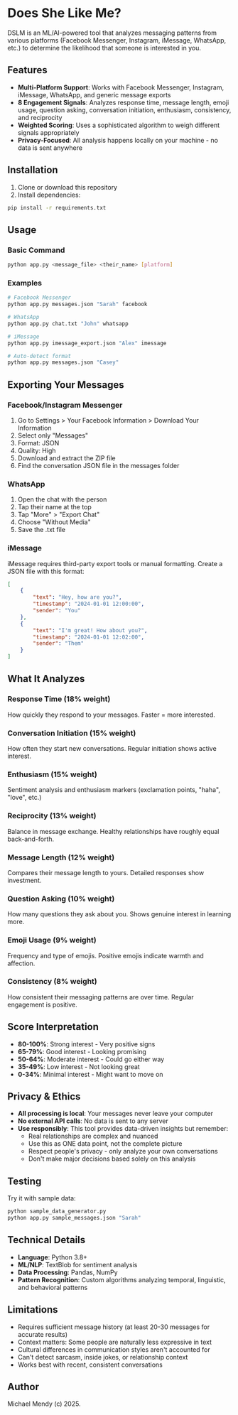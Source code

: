 # Does She Like Me?

DSLM is an ML/AI-powered tool that analyzes messaging patterns from various platforms (Facebook Messenger, Instagram, iMessage, WhatsApp, etc.) to determine the likelihood that someone is interested in you.

## Features

- **Multi-Platform Support**: Works with Facebook Messenger, Instagram, iMessage, WhatsApp, and generic message exports
- **8 Engagement Signals**: Analyzes response time, message length, emoji usage, question asking, conversation initiation, enthusiasm, consistency, and reciprocity
- **Weighted Scoring**: Uses a sophisticated algorithm to weigh different signals appropriately
- **Privacy-Focused**: All analysis happens locally on your machine - no data is sent anywhere

## Installation

1. Clone or download this repository
2. Install dependencies:

```bash
pip install -r requirements.txt
```

## Usage

### Basic Command

```bash
python app.py <message_file> <their_name> [platform]
```

### Examples

```bash
# Facebook Messenger
python app.py messages.json "Sarah" facebook

# WhatsApp
python app.py chat.txt "John" whatsapp

# iMessage
python app.py imessage_export.json "Alex" imessage

# Auto-detect format
python app.py messages.json "Casey"
```

## Exporting Your Messages

### Facebook/Instagram Messenger

1. Go to Settings > Your Facebook Information > Download Your Information
2. Select only "Messages"
3. Format: JSON
4. Quality: High
5. Download and extract the ZIP file
6. Find the conversation JSON file in the messages folder

### WhatsApp

1. Open the chat with the person
2. Tap their name at the top
3. Tap "More" > "Export Chat"
4. Choose "Without Media"
5. Save the .txt file

### iMessage

iMessage requires third-party export tools or manual formatting. Create a JSON file with this format:

```json
[
    {
        "text": "Hey, how are you?",
        "timestamp": "2024-01-01 12:00:00",
        "sender": "You"
    },
    {
        "text": "I'm great! How about you?",
        "timestamp": "2024-01-01 12:02:00",
        "sender": "Them"
    }
]
```

## What It Analyzes

### Response Time (18% weight)
How quickly they respond to your messages. Faster = more interested.

### Conversation Initiation (15% weight)
How often they start new conversations. Regular initiation shows active interest.

### Enthusiasm (15% weight)
Sentiment analysis and enthusiasm markers (exclamation points, "haha", "love", etc.)

### Reciprocity (13% weight)
Balance in message exchange. Healthy relationships have roughly equal back-and-forth.

### Message Length (12% weight)
Compares their message length to yours. Detailed responses show investment.

### Question Asking (10% weight)
How many questions they ask about you. Shows genuine interest in learning more.

### Emoji Usage (9% weight)
Frequency and type of emojis. Positive emojis indicate warmth and affection.

### Consistency (8% weight)
How consistent their messaging patterns are over time. Regular engagement is positive.

## Score Interpretation

- **80-100%**: Strong interest - Very positive signs
- **65-79%**: Good interest - Looking promising
- **50-64%**: Moderate interest - Could go either way
- **35-49%**: Low interest - Not looking great
- **0-34%**: Minimal interest - Might want to move on

## Privacy & Ethics

- **All processing is local**: Your messages never leave your computer
- **No external API calls**: No data is sent to any server
- **Use responsibly**: This tool provides data-driven insights but remember:
  - Real relationships are complex and nuanced
  - Use this as ONE data point, not the complete picture
  - Respect people's privacy - only analyze your own conversations
  - Don't make major decisions based solely on this analysis

## Testing

Try it with sample data:

```bash
python sample_data_generator.py
python app.py sample_messages.json "Sarah"
```

## Technical Details

- **Language**: Python 3.8+
- **ML/NLP**: TextBlob for sentiment analysis
- **Data Processing**: Pandas, NumPy
- **Pattern Recognition**: Custom algorithms analyzing temporal, linguistic, and behavioral patterns

## Limitations

- Requires sufficient message history (at least 20-30 messages for accurate results)
- Context matters: Some people are naturally less expressive in text
- Cultural differences in communication styles aren't accounted for
- Can't detect sarcasm, inside jokes, or relationship context
- Works best with recent, consistent conversations

## Author 
Michael Mendy (c) 2025. 

